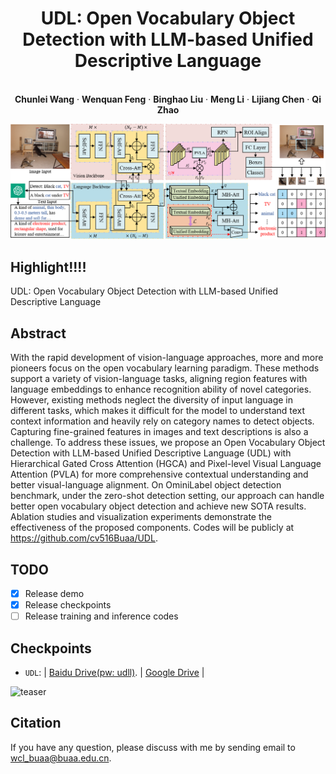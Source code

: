 
<p align="center">
  <h1 align="center">UDL: Open Vocabulary Object Detection with LLM-based Unified Descriptive Language</h1>
  <p align="center">
    <br />
    <strong>Chunlei Wang</strong></a>
    ·
    <strong>Wenquan Feng</strong></a>
    ·
    <strong>Binghao Liu</strong></a>
    ·
    <strong>Meng Li</strong></a>
    ·
    <strong>Lijiang Chen</strong></a>
    ·
    <strong>Qi Zhao</strong></a>
    <br />
  </p>

![teaser](./main.png)

## Highlight!!!!

UDL: Open Vocabulary Object Detection with LLM-based Unified Descriptive Language

## Abstract

With the rapid development of vision-language approaches, more and more pioneers focus on the open vocabulary learning paradigm. These methods support a variety of vision-language tasks, aligning region features with language embeddings to enhance recognition ability of novel categories. However, existing methods neglect the diversity of input language in different tasks, which makes it difficult for the model to understand text context information and heavily rely on category names to detect objects. Capturing fine-grained features in images and text descriptions is also a challenge. To address these issues, we propose an Open Vocabulary Object Detection with LLM-based Unified Descriptive Language (UDL) with Hierarchical Gated Cross Attention (HGCA) and Pixel-level Visual Language Attention (PVLA) for more comprehensive contextual understanding and better visual-language alignment. On OminiLabel object detection benchmark, under the zero-shot detection setting, our approach can handle better open vocabulary object detection and achieve new SOTA results. Ablation studies and visualization experiments demonstrate the effectiveness of the proposed components. Codes will be publicly at
https://github.com/cv516Buaa/UDL.

## TODO
- [x] Release demo
- [x] Release checkpoints
- [ ] Release training and inference codes

## Checkpoints
* `UDL`:  | [Baidu Drive(pw: udll)](https://pan.baidu.com/s/1TP6MM1jRZqPpYv5cCqb0Og). |  [Google Drive](https://drive.google.com/file/d/1VJK8c7eYq5vDxJ7kqq6Dn4usNQNfDv8g/view?usp=drive_link) |

![teaser](./m_v.png)

## Citation

If you have any question, please discuss with me by sending email to wcl_buaa@buaa.edu.cn.

